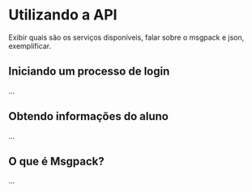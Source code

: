 # Utilizando a API

Exibir quais são os serviços disponíveis, falar sobre o msgpack e json, exemplificar.

## Iniciando um processo de login

...

## Obtendo informações do aluno

...

## O que é Msgpack?

...